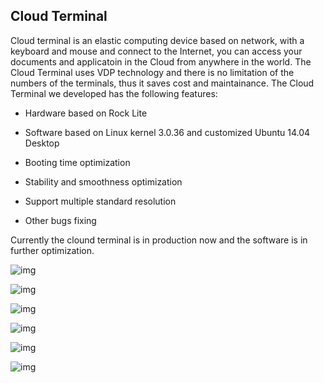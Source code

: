 ## Cloud Terminal

Cloud terminal is an elastic computing device based on network, with a keyboard and mouse and connect to the Internet, you can access your documents and applicatoin in the Cloud from anywhere in the world. The Cloud Terminal uses VDP technology and there is no limitation of the numbers of the terminals, thus it saves cost and maintainance. The Cloud Terminal we developed has the following features:

* Hardware based on Rock Lite

* Software based on Linux kernel 3.0.36 and customized Ubuntu 14.04 Desktop

* Booting time optimization

* Stability and smoothness optimization

* Support multiple standard resolution

* Other bugs fixing

Currently the clound terminal is in production now and the software is in further optimization.

![img](/images/project/p1/p1-1.jpg)

![img](/images/project/p1/p1-2.jpg)

![img](/images/project/p1/p1-3.jpg)

![img](/images/project/p1/p1-4.jpg)

![img](/images/project/p1/p1-5.jpg)

![img](/images/project/p1/p1-6.jpg)
